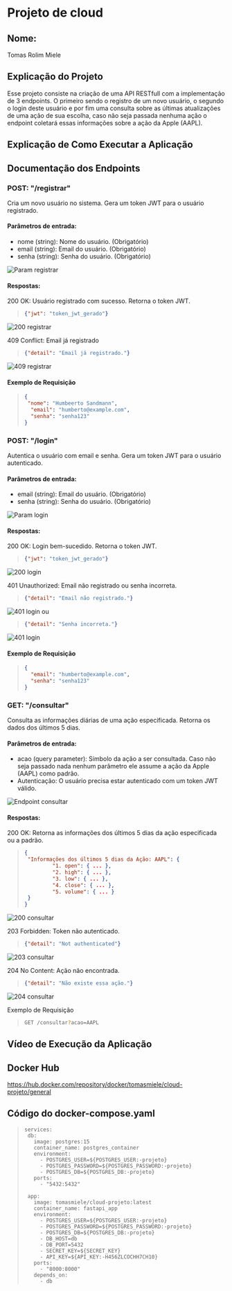 # Projeto de cloud

## Nome:
Tomas Rolim Miele

## Explicação do Projeto
Esse projeto consiste na criação de uma API RESTfull 
com a implementação de 3 endpoints. O primeiro sendo
o registro de um novo usuário, o segundo o login deste
usuário e por fim uma consulta sobre as últimas atualizações de uma ação de sua escolha, caso não seja
passada nenhuma ação o endpoint coletará essas informações
sobre a ação da Apple (AAPL).

## Explicação de Como Executar a Aplicação

## Documentação dos Endpoints 
### POST: "/registrar"
Cria um novo usuário no sistema. Gera um token JWT para o usuário registrado.

#### Parâmetros de entrada:

- nome (string): Nome do usuário. (Obrigatório)
- email (string): Email do usuário. (Obrigatório)
- senha (string): Senha do usuário. (Obrigatório)

![Param registrar](img/param_registrar.png)

#### Respostas:

200 OK: Usuário registrado com sucesso. Retorna o token JWT.
> ```json
> {"jwt": "token_jwt_gerado"}
> ```
![200 registrar](img/200_registrar.png)

409 Conflict: Email já registrado
> ```json
> {"detail": "Email já registrado."}
> ```
![409 registrar](img/409_registrar.png)

#### Exemplo de Requisição

> ```json
> {
>  "nome": "Humbeerto Sandmann",
>   "email": "humberto@example.com",
>   "senha": "senha123"
> }
> ```

### POST: "/login"
Autentica o usuário com email e senha. Gera um token JWT para o usuário autenticado.

#### Parâmetros de entrada:

- email (string): Email do usuário. (Obrigatório)
- senha (string): Senha do usuário. (Obrigatório)

![Param login](img/param_login.png)

#### Respostas:

200 OK: Login bem-sucedido. Retorna o token JWT.
> ```json
>{"jwt": "token_jwt_gerado"}
>```

![200 login](img/200_login.png)

401 Unauthorized: Email não registrado ou senha incorreta.
> ```json
> {"detail": "Email não registrado."}
> ```  
![401 login](img/401_login_email.png)
ou
> ```json
> {"detail": "Senha incorreta."}
> ```
![401 login](img/401_login_senha.png)

#### Exemplo de Requisição

> ```json
> {
>   "email": "humberto@example.com",
>   "senha": "senha123"
> }
> ```

### GET: "/consultar"
Consulta as informações diárias de uma ação especificada. Retorna os dados dos últimos 5 dias.

#### Parâmetros de entrada:

- acao (query parameter): Símbolo da ação a ser consultada. Caso não seja passado nada nenhum parâmetro ele assume a ação da Apple (AAPL) como padrão.
- Autenticação: O usuário precisa estar autenticado com um token JWT válido.

![Endpoint consultar](img/endpoint_consultar.png)

#### Respostas:

200 OK:  Retorna as informações dos últimos 5 dias da ação especificada ou a padrão.
> ```json
> {  
>  "Informações dos últimos 5 dias da Ação: AAPL": {  
>          "1. open": { ... },  
>          "2. high": { ... },  
>          "3. low": { ... },  
>          "4. close": { ... },  
>          "5. volume": { ... }  
>  }   
> }
> ```

![200 consultar](img/200_consultar.png)

203 Forbidden: Token não autenticado.
>``` json
>{"detail": "Not authenticated"}
>```

![203 consultar](img/203_consultar.png)

204 No Content: Ação não encontrada.
> ``` json
>{"detail": "Não existe essa ação."}
> ```

![204 consultar](img/204_consultar.png)

Exemplo de Requisição
> ```bash
>GET /consultar?acao=AAPL
> ```

## Vídeo de Execução da Aplicação

## Docker Hub
https://hub.docker.com/repository/docker/tomasmiele/cloud-projeto/general

## Código do docker-compose.yaml
> ```
>services:
>  db:
>    image: postgres:15
>    container_name: postgres_container
>    environment:
>      - POSTGRES_USER=${POSTGRES_USER:-projeto}
>      - POSTGRES_PASSWORD=${POSTGRES_PASSWORD:-projeto}
>      - POSTGRES_DB=${POSTGRES_DB:-projeto}
>    ports:
>      - "5432:5432"
>
>  app:
>    image: tomasmiele/cloud-projeto:latest
>    container_name: fastapi_app
>    environment:
>      - POSTGRES_USER=${POSTGRES_USER:-projeto}
>      - POSTGRES_PASSWORD=${POSTGRES_PASSWORD:-projeto}
>      - POSTGRES_DB=${POSTGRES_DB:-projeto}
>      - DB_HOST=db
>      - DB_PORT=5432
>      - SECRET_KEY=${SECRET_KEY}
>      - API_KEY=${API_KEY:-H456ZLCOCHH7CH10}
>    ports:
>      - "8000:8000"
>    depends_on:
>      - db
> ```